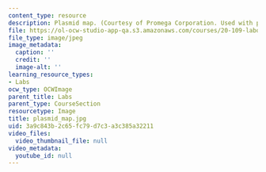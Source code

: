 ```yaml
---
content_type: resource
description: Plasmid map. (Courtesy of Promega Corporation. Used with permission.)
file: https://ol-ocw-studio-app-qa.s3.amazonaws.com/courses/20-109-laboratory-fundamentals-in-biological-engineering-fall-2007/3a9c843b2c65fc79d7c3a3c385a32211_plasmid_map.jpg
file_type: image/jpeg
image_metadata:
  caption: ''
  credit: ''
  image-alt: ''
learning_resource_types:
- Labs
ocw_type: OCWImage
parent_title: Labs
parent_type: CourseSection
resourcetype: Image
title: plasmid_map.jpg
uid: 3a9c843b-2c65-fc79-d7c3-a3c385a32211
video_files:
  video_thumbnail_file: null
video_metadata:
  youtube_id: null
---
```

